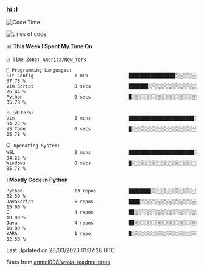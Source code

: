 ### hi :)

<!--START_SECTION:waka-->
![Code Time](http://img.shields.io/badge/Code%20Time-955%20hrs%2019%20mins-blue)

![Lines of code](https://img.shields.io/badge/From%20Hello%20World%20I%27ve%20Written-2.7%20million%20lines%20of%20code-blue)

📊 **This Week I Spent My Time On** 

```text
🕑︎ Time Zone: America/New_York

💬 Programming Languages: 
Git Config               1 min               █████████████████░░░░░░░░   67.78 % 
Vim Script               0 secs              ███████░░░░░░░░░░░░░░░░░░   26.44 % 
Python                   0 secs              █░░░░░░░░░░░░░░░░░░░░░░░░   05.78 % 

🔥 Editors: 
Vim                      2 mins              ████████████████████████░   94.22 % 
VS Code                  0 secs              █░░░░░░░░░░░░░░░░░░░░░░░░   05.78 % 

💻 Operating System: 
WSL                      2 mins              ████████████████████████░   94.22 % 
Windows                  0 secs              █░░░░░░░░░░░░░░░░░░░░░░░░   05.78 % 
```

**I Mostly Code in Python** 

```text
Python                   13 repos            ████████░░░░░░░░░░░░░░░░░   32.50 % 
JavaScript               6 repos             ████░░░░░░░░░░░░░░░░░░░░░   15.00 % 
C                        4 repos             ██░░░░░░░░░░░░░░░░░░░░░░░   10.00 % 
Java                     4 repos             ██░░░░░░░░░░░░░░░░░░░░░░░   10.00 % 
YARA                     1 repo              █░░░░░░░░░░░░░░░░░░░░░░░░   02.50 % 
```




 Last Updated on 28/03/2023 01:37:28 UTC
<!--END_SECTION:waka-->

Stats from [anmol098/waka-readme-stats](https://github.com/anmol098/waka-readme-stats)